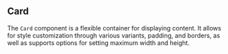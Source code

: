 ## Card

The `Card` component is a flexible container for displaying content. It allows for style customization through various variants, padding, and borders, as well as supports options for setting maximum width and height.

